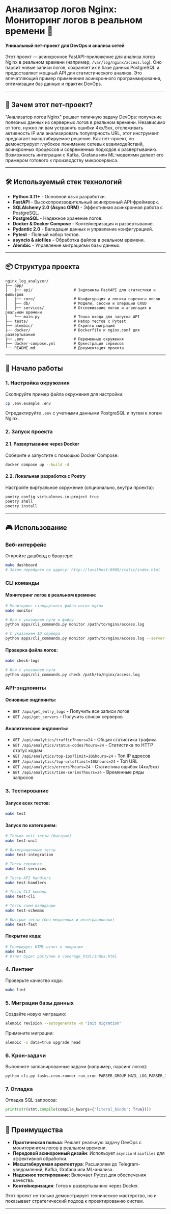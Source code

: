 # Анализатор логов Nginx: Мониторинг логов в реальном времени 🚀

#### Уникальный пет-проект для DevOps и анализа сетей

Этот проект — асинхронное FastAPI-приложение для анализа логов Nginx в реальном времени (например, `/var/log/nginx/access.log`). Оно парсит новые записи логов, сохраняет их в базе данных PostgreSQL и предоставляет мощный API для статистического анализа. Это впечатляющий пример применения асинхронного программирования, оптимизации баз данных и практик DevOps.

---

## 🌟 Зачем этот пет-проект?

"Анализатор логов Nginx" решает типичную задачу DevOps: получение полезных данных из серверных логов в реальном времени. Независимо от того, нужно ли вам устранять ошибки 4xx/5xx, отслеживать активность IP или анализировать популярность URL, этот инструмент предлагает масштабируемое решение. Как пет-проект, он демонстрирует глубокое понимание сетевых взаимодействий, асинхронных процессов и современных подходов к развертыванию. Возможность интеграции с Kafka, Grafana или ML-моделями делает его примером готового к производству микросервиса.

---

## 🛠️ Используемый стек технологий

- **Python 3.11+** - Основной язык разработки.
- **FastAPI** - Высокопроизводительный асинхронный API-фреймворк.
- **SQLAlchemy 2.0 (Async ORM)** - Эффективная асинхронная работа с PostgreSQL.
- **PostgreSQL** - Надежное хранение логов.
- **Docker & Docker Compose** - Контейнеризация и развертывание.
- **Pydantic 2.0** - Валидация данных и управление конфигурацией.
- **Pytest** - Полный набор тестов.
- **asyncio & aiofiles** - Обработка файлов в реальном времени.
- **Alembic** - Управление миграциями базы данных.

---

## 📦 Структура проекта

```
nginx_log_analyzer/
├── app/
│   ├── api/                  # Эндпоинты FastAPI для статистики и фильтров
│   ├── core/                 # Конфигурация и логика парсинга логов
│   ├── db/                   # Модели, сессии и операции CRUD
│   ├── services/             # Отслеживание логов и агрегация в реальном времени
│   └── main.py               # Точка входа для запуска API
├── tests/                    # Набор тестов с Pytest
├── alembic/                  # Скрипты миграций
├── docker/                   # Dockerfile и nginx.conf для развертывания
├── .env                      # Переменные окружения
├── docker-compose.yml        # Оркестрация сервисов
└── README.md                 # Документация проекта
```

---

## 🚀 Начало работы

### 1. Настройка окружения

Скопируйте пример файла окружения для настройки:

```bash
cp .env.example .env
```

Отредактируйте `.env` с учетными данными PostgreSQL и путем к логам Nginx.

### 2. Запуск проекта

#### 2.1. Развертывание через Docker

Соберите и запустите с помощью Docker Compose:

```bash
docker compose up --build -d
```

#### 2.2. Локальная разработка с Poetry

Настройте виртуальное окружение (опционально, внутри проекта):

```bash
poetry config virtualenvs.in-project true
poetry shell
poetry install
```

---

## 🎮 Использование

### Веб-интерфейс

Откройте дашборд в браузере:
```bash
make dashboard
# Затем перейдите по адресу: http://localhost:8000/static/index.html
```

### CLI команды

#### Мониторинг логов в реальном времени:
```bash
# Мониторинг стандартного файла логов nginx
make monitor

# Или с указанием пути к файлу
python apps/cli_commands.py monitor /path/to/nginx/access.log

# С указанием ID сервера
python apps/cli_commands.py monitor /path/to/nginx/access.log --server-id 2
```

#### Проверка файла логов:
```bash
make check-logs

# Или с указанием пути
python apps/cli_commands.py check /path/to/nginx/access.log
```

### API-эндпоинты

#### Основные эндпоинты:
- `GET /api/get_entry_logs` - Получить все записи логов
- `GET /api/get_servers` - Получить список серверов

#### Аналитические эндпоинты:
- `GET /api/analytics/traffic?hours=24` - Общая статистика трафика
- `GET /api/analytics/status-codes?hours=24` - Статистика по HTTP статус кодам
- `GET /api/analytics/top-ips?limit=10&hours=24` - Топ IP адресов
- `GET /api/analytics/top-urls?limit=10&hours=24` - Топ URL
- `GET /api/analytics/errors?hours=24` - Статистика ошибок (4xx/5xx)
- `GET /api/analytics/time-series?hours=24` - Временные ряды запросов

### 3. Тестирование

#### Запуск всех тестов:
```bash
make test
```

#### Запуск по категориям:
```bash
# Только unit тесты (быстрые)
make test-unit

# Интеграционные тесты
make test-integration

# Тесты сервисов
make test-services

# Тесты API handlers
make test-handlers

# Тесты CLI команд
make test-cli

# Тесты схем валидации
make test-schemas

# Быстрые тесты (без медленных и интеграционных)
make test-fast
```

#### Покрытие кода:
```bash
# Генерирует HTML отчет о покрытии
make test
# Отчет будет доступен в coverage_html/index.html
```

### 4. Линтинг

Проверьте качество кода:

```bash
make lint
```

### 5. Миграции базы данных

Создайте новую миграцию:

```bash
alembic revision --autogenerate -m "Init migration"
```

Примените миграции:

```bash
alembic -x data=true upgrade head
```

### 6. Крон-задачи

Выполните запланированные задачи (например, парсинг логов):

```bash
python cli.py tasks.cron.runner run_cron PARSER_GROUP MAIL_LOG_PARSER_JOB
```

### 7. Отладка

Отладка SQL-запросов:

```python
print(str(stmt.compile(compile_kwargs={'literal_binds': True})))
```

---

## 🌈 Преимущества 

- **Практическая польза**: Решает реальную задачу DevOps с мониторингом логов в реальном времени.
- **Передовой асинхронный дизайн**: Использует `asyncio` и `aiofiles` для эффективной обработки.
- **Масштабируемая архитектура**: Расширяем до Telegram-уведомлений, Kafka, Grafana или ML-анализа.
- **Надежное тестирование**: Включает Pytest для обеспечения качества.
- **Контейнеризация**: Готов к развертыванию через Docker.

Этот проект не только демонстрирует техническое мастерство, но и показывает стратегический подход к проектированию систем.


---